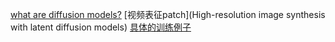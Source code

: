 [what are diffusion models?](https://lilianweng.github.io/posts/2021-07-11-diffusion-models/)
[视频表征patch](High-resolution image synthesis with latent diffusion models)
[具体的训练例子](https://zhuanlan.zhihu.com/p/599887666)

